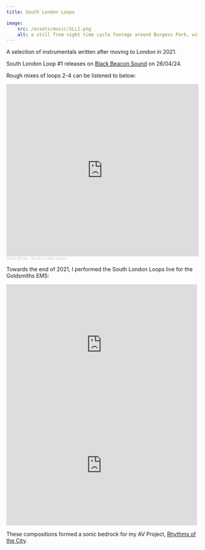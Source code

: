 ```yaml
---
title: South London Loops

image:
    src: /assets/music/SLL1.png
    alt: a still from night time cycle footage around Burgess Park, with Mono Works in silhouette
---
```

<section class = "narrow" markdown=1>

A selection of instrumentals written after moving to London in 2021.

South London Loop #1 releases on [Black Beacon Sound][website] on 26/04/24.

Rough mixes of loops 2-4 can be listened to below:

[website]: https://blackbeaconsoundintl.bandcamp.com/

<section class = "centered">
<iframe width="100%" height="450" scrolling="no" frameborder="no" allow="autoplay" src="https://w.soundcloud.com/player/?url=https%3A//api.soundcloud.com/playlists/1440985138&color=%23544e48&auto_play=false&hide_related=false&show_comments=true&show_user=true&show_reposts=false&show_teaser=true"></iframe><div style="font-size: 10px; color: #cccccc;line-break: anywhere;word-break: normal;overflow: hidden;white-space: nowrap;text-overflow: ellipsis; font-family: Interstate,Lucida Grande,Lucida Sans Unicode,Lucida Sans,Garuda,Verdana,Tahoma,sans-serif;font-weight: 100;"><a href="https://soundcloud.com/monoworks" title="Mono Works" target="_blank" style="color: #cccccc; text-decoration: none;">Mono Works</a> · <a href="https://soundcloud.com/monoworks/sets/south-london-loops" title="South London Loops" target="_blank" style="color: #cccccc; text-decoration: none;">South London Loops</a></div>
</section>

Towards the end of 2021, I performed the South London Loops live for the Goldsmiths EMS:

<iframe width="500" height="315" src="https://www.youtube.com/embed/JDqZwOzUspc?si=Jgh6WPvvneKmr5BI" title="YouTube video player" frameborder="0" allow="accelerometer; autoplay; clipboard-write; encrypted-media; gyroscope; picture-in-picture; web-share" allowfullscreen></iframe>

<iframe width="500" height="315" src="https://www.youtube.com/embed/7dePGHH5b94?si=WUDkKGFaka9tQACD&amp;start=640" title="YouTube video player" frameborder="0" allow="accelerometer; autoplay; clipboard-write; encrypted-media; gyroscope; picture-in-picture; web-share" allowfullscreen></iframe>

These compositions formed a sonic bedrock for my AV Project, [Rhythms of the City][website2].

[website2]: https://montyfew.github.io/av_projects/AVC.html